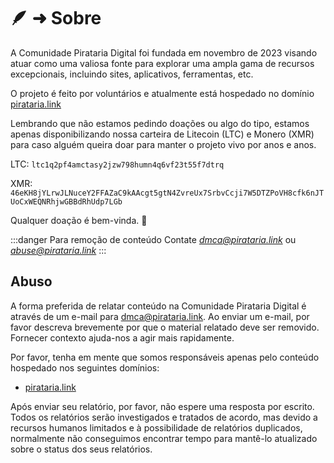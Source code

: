 # 🪶 ➜ Sobre

A Comunidade Pirataria Digital foi fundada em novembro de 2023 visando atuar como uma valiosa fonte para explorar uma ampla gama de recursos excepcionais, incluindo sites, aplicativos, ferramentas, etc.

O projeto é feito por voluntários e atualmente está hospedado no domínio [pirataria.link](https://pirataria.link)

Lembrando que não estamos pedindo doações ou algo do tipo, estamos apenas disponibilizando nossa carteira de Litecoin (LTC) e Monero (XMR) para caso alguém queira doar para manter o projeto vivo por anos e anos.

LTC: `ltc1q2pf4amctasy2jzw798humn4q6vf23t55f7dtrq`

XMR: `46eKH8jYLrwJLNuceY2FFAZaC9kAAcgt5gtN4ZvreUx7SrbvCcji7W5DTZPoVH8cfk6nJTUoCxWEQNRhjwGBBdRhUdp7LGb`

Qualquer doação é bem-vinda. 💖

:::danger Para remoção de conteúdo
Contate *dmca@pirataria.link* ou *abuse@pirataria.link*
:::

## Abuso

A forma preferida de relatar conteúdo na Comunidade Pirataria Digital é através de um e-mail para [dmca@pirataria.link](mailto:dmca@pirataria.link). Ao enviar um e-mail, por favor descreva brevemente por que o material relatado deve ser removido. Fornecer contexto ajuda-nos a agir mais rapidamente.

Por favor, tenha em mente que somos responsáveis apenas pelo conteúdo hospedado nos seguintes domínios:

- [pirataria.link](https://pirataria.link)

Após enviar seu relatório, por favor, não espere uma resposta por escrito. Todos os relatórios serão investigados e tratados de acordo, mas devido a recursos humanos limitados e à possibilidade de relatórios duplicados, normalmente não conseguimos encontrar tempo para mantê-lo atualizado sobre o status dos seus relatórios.
